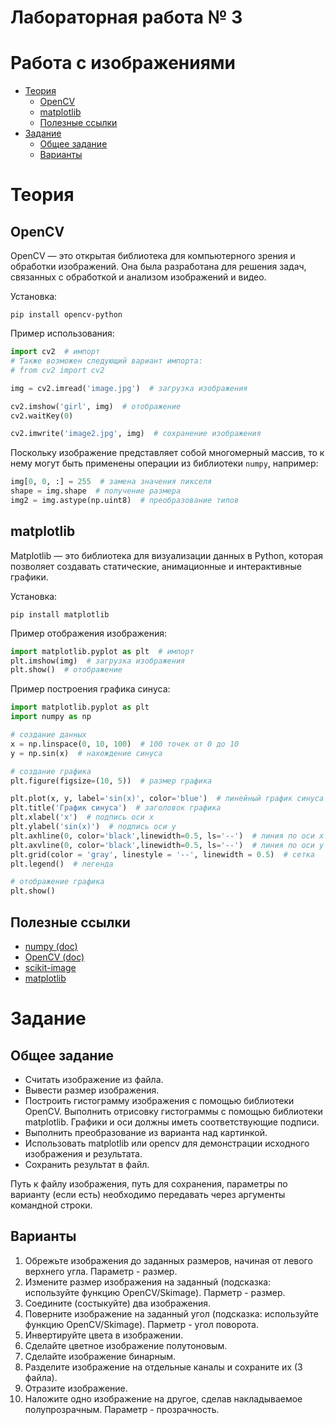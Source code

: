 # Лабораторная работа № 3
# Работа с изображениями

- [Теория](#теория)
  - [OpenCV](#opencv)
  - [matplotlib](#matplotlib)
  - [Полезные ссылки](#полезные-ссылки)
- [Задание](#задание)
  - [Общее задание](#общее-задание)
  - [Варианты](#варианты)

# Теория

## OpenCV

OpenCV — это открытая библиотека для компьютерного зрения и обработки изображений. Она была разработана для решения задач, связанных с обработкой и анализом изображений и видео.

Установка:
```
pip install opencv-python
```

Пример использования:
```py
import cv2  # импорт
# Также возможен следующий вариант импорта:
# from cv2 import cv2

img = cv2.imread('image.jpg')  # загрузка изображения

cv2.imshow('girl', img)  # отображение
cv2.waitKey(0)

cv2.imwrite('image2.jpg', img)  # сохранение изображения
```

Поскольку изображение представляет собой многомерный массив, то к нему могут быть применены операции из библиотеки `numpy`, например:

```py
img[0, 0, :] = 255  # замена значения пикселя
shape = img.shape  # получение размера
img2 = img.astype(np.uint8)  # преобразование типов
```

## matplotlib

Matplotlib — это библиотека для визуализации данных в Python, которая позволяет создавать статические, анимационные и интерактивные графики.

Установка:
```
pip install matplotlib
```

Пример отображения изображения:
```py
import matplotlib.pyplot as plt  # импорт
plt.imshow(img)  # загрузка изображения
plt.show()  # отображение
```

Пример построения графика синуса:
```py
import matplotlib.pyplot as plt
import numpy as np

# создание данных
x = np.linspace(0, 10, 100)  # 100 точек от 0 до 10
y = np.sin(x)  # нахождение синуса

# создание графика
plt.figure(figsize=(10, 5))  # размер графика

plt.plot(x, y, label='sin(x)', color='blue')  # линейный график синуса
plt.title('График синуса')  # заголовок графика
plt.xlabel('x')  # подпись оси x
plt.ylabel('sin(x)')  # подпись оси y
plt.axhline(0, color='black',linewidth=0.5, ls='--')  # линия по оси x
plt.axvline(0, color='black',linewidth=0.5, ls='--')  # линия по оси y
plt.grid(color = 'gray', linestyle = '--', linewidth = 0.5)  # сетка
plt.legend()  # легенда

# отображение графика
plt.show()
```

## Полезные ссылки

- [numpy (doc)](https://numpy.org/doc/stable/index.html)
- [OpenCV (doc)](https://docs.opencv.org/4.x/d6/d00/tutorial_py_root.html)
- [scikit-image](https://scikit-image.org/docs/stable/)
- [matplotlib](https://matplotlib.org/stable/index.html)


# Задание
## Общее задание

- Считать изображение из файла.
- Вывести размер изображения.
- Построить гистограмму изображения с помощью библиотеки OpenCV. Выполнить отрисовку гистограммы с помощью библиотеки matplotlib. Графики и оси должны иметь соответствующие подписи.
- Выполнить преобразование из варианта над картинкой. 
- Использовать matplotlib или opencv для демонстрации исходного изображения и результата.
- Сохранить результат в файл.

Путь к файлу изображения, путь для сохранения, параметры по варианту (если есть) необходимо передавать через аргументы командной строки.

## Варианты

1. Обрежьте изображения до заданных размеров, начиная от левого верхнего угла. Параметр - размер.
1. Измените размер изображения на заданный (подсказка: используйте функцию OpenCV/Skimage). Парметр - размер.
1. Соедините (состыкуйте) два изображения.
1. Поверните изображение на заданный угол (подсказка: используйте функцию OpenCV/Skimage). Парметр - угол поворота.
1. Инвертируйте цвета в изображении.
1. Сделайте цветное изображение полутоновым.
1. Сделайте изображение бинарным.
1. Разделите изображение на отдельные каналы и сохраните их (3 файла).
1. Отразите изображение.
1. Наложите одно изображение на другое, сделав накладываемое полупрозрачным. Параметр - прозрачность.
